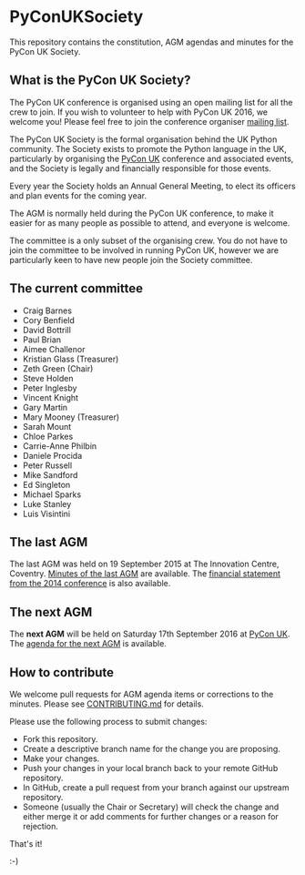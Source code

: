 # PyConUKSociety

This repository contains the constitution, AGM agendas and minutes for the PyCon UK Society.

## What is the PyCon UK Society?

The PyCon UK conference is organised using an open mailing list for all the crew to join.
If you wish to volunteer to help with PyCon UK 2016, we welcome you!
Please feel free to join the conference organiser [mailing list](https://mail.python.org/mailman/listinfo/pyconuk-adm).

The PyCon UK Society is the formal organisation behind the UK Python community.
The Society exists to promote the Python language in the UK, particularly by organising the [PyCon UK](http://pyconuk.org/) conference and associated events, and the Society is legally and financially responsible for those events.

Every year the Society holds an Annual General Meeting, to elect its officers and plan events for the coming year.

The AGM is normally held during the PyCon UK conference, to make it easier for as many people as possible to attend, and everyone is welcome.

The committee is a only subset of the organising crew.
You do not have to join the committee to be involved in running PyCon UK, however we are particularly keen to have new people join the Society committee.

## The current committee

 * Craig Barnes
 * Cory Benfield
 * David Bottrill
 * Paul Brian
 * Aimee Challenor
 * Kristian Glass (Treasurer)
 * Zeth Green (Chair)
 * Steve Holden
 * Peter Inglesby
 * Vincent Knight
 * Gary Martin
 * Mary Mooney (Treasurer)
 * Sarah Mount
 * Chloe Parkes
 * Carrie-Anne Philbin
 * Daniele Procida
 * Peter Russell
 * Mike Sandford
 * Ed Singleton
 * Michael Sparks
 * Luke Stanley
 * Luis Visintini

## The last AGM

The last AGM was held on 19 September 2015 at The Innovation Centre, Coventry.
[Minutes of the last AGM](agm_minutes/2015AGM_minutes.md) are available.
The [financial statement from the 2014 conference](agm_finances/2014AGM_finances.md) is also available.

## The next AGM

The **next AGM** will be held on Saturday 17th September 2016 at [PyCon UK](http://pyconuk.org/).
The [agenda for the next AGM](agm_agendas/2016AGM_agenda.md) is available.

## How to contribute

We welcome pull requests for AGM agenda items or corrections to the minutes.
Please see [CONTRIBUTING.md](CONTRIBUTING.md) for details.

Please use the following process to submit changes:

* Fork this repository.
* Create a descriptive branch name for the change you are proposing.
* Make your changes.
* Push your changes in your local branch back to your remote GitHub repository.
* In GitHub, create a pull request from your branch against our upstream repository.
* Someone (usually the Chair or Secretary) will check the change and either merge it or add comments for further changes or a reason for rejection.

That's it!

:-)

